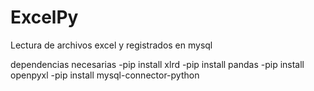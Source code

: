 # ExcelPy
Lectura de archivos excel y registrados en mysql

dependencias necesarias
-pip install xlrd
-pip install pandas
-pip install openpyxl
-pip install mysql-connector-python 
